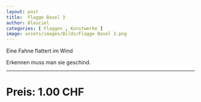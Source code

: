 ```yaml
---
layout: post
title:  Flagge Basel 3
author: Bleuciel
categories: [ Flaggen , Kunstwerke ]
image: assets/images/Bilds/Flagge Basel 3.png
---
```


Eine Fahne flattert im Wind

Erkennen muss man sie geschind.

-----

# Preis: 1.00 CHF
